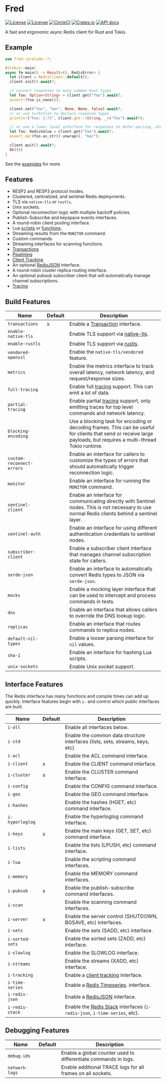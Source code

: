 Fred
====

[![License](https://img.shields.io/badge/license-MIT-blue.svg)](https://opensource.org/licenses/MIT)
[![License](https://img.shields.io/badge/License-Apache%202.0-blue.svg)](https://opensource.org/licenses/Apache-2.0)
[![CircleCI](https://circleci.com/gh/aembke/fred.rs/tree/main.svg?style=svg)](https://circleci.com/gh/aembke/fred.rs/tree/main)
[![Crates.io](https://img.shields.io/crates/v/fred.svg)](https://crates.io/crates/fred)
[![API docs](https://docs.rs/fred/badge.svg)](https://docs.rs/fred)

A fast and ergonomic async Redis client for Rust and Tokio.

## Example

```rust
use fred::prelude::*;

#[tokio::main]
async fn main() -> Result<(), RedisError> {
  let client = RedisClient::default(); 
  client.init().await?;

  // convert responses to many common Rust types
  let foo: Option<String> = client.get("foo").await?;
  assert!(foo.is_none());

  client.set("foo", "bar", None, None, false).await?;
  // or use turbofish to declare response types
  println!("Foo: {:?}", client.get::<String, _>("foo").await?);

  // or use a lower level interface for responses to defer parsing, etc
  let foo: RedisValue = client.get("foo").await?;
  assert_eq!(foo.as_str().unwrap(), "bar");

  client.quit().await?;
  Ok(())
}
```

See the [examples](https://github.com/aembke/fred.rs/tree/main/examples) for more.

## Features

* RESP2 and RESP3 protocol modes.
* Clustered, centralized, and sentinel Redis deployments.
* TLS via `native-tls` or `rustls`.
* Unix sockets.
* Optional reconnection logic with multiple backoff policies.
* Publish-Subscribe and keyspace events interfaces.
* A round-robin client pooling interface.
* Lua [scripts](https://redis.io/docs/interact/programmability/eval-intro/) or [functions](https://redis.io/docs/interact/programmability/functions-intro/). 
* Streaming results from the `MONITOR` command. 
* Custom commands.
* Streaming interfaces for scanning functions.
* [Transactions](https://redis.io/docs/interact/transactions/)
* [Pipelining](https://redis.io/topics/pipelining)
* [Client Tracking](https://redis.io/docs/manual/client-side-caching/)
* An optional [RedisJSON](https://github.com/RedisJSON/RedisJSON) interface.
* A round-robin cluster replica routing interface.
* An optional pubsub subscriber client that will automatically manage channel subscriptions.
* [Tracing](https://github.com/tokio-rs/tracing)

## Build Features 

| Name                      | Default | Description                                                                                                                                                         |
|---------------------------|---------|---------------------------------------------------------------------------------------------------------------------------------------------------------------------|
| `transactions`            | x       | Enable a [Transaction](https://redis.io/docs/interact/transactions/) interface.                                                                                     |
| `enable-native-tls`       |         | Enable TLS support via [native-tls](https://crates.io/crates/native-tls).                                                                                           |
| `enable-rustls`           |         | Enable TLS support via [rustls](https://crates.io/crates/rustls).                                                                                                   |
| `vendored-openssl`        |         | Enable the `native-tls/vendored` feature.                                                                                                                           |
| `metrics`                 |         | Enable the metrics interface to track overall latency, network latency, and request/response sizes.                                                                 |
| `full-tracing`            |         | Enable full [tracing](./src/trace/README.md) support. This can emit a lot of data.                                                                                  |
| `partial-tracing`         |         | Enable partial [tracing](./src/trace/README.md) support, only emitting traces for top level commands and network latency.                                           |
| `blocking-encoding`       |         | Use a blocking task for encoding or decoding frames. This can be useful for clients that send or receive large payloads, but requires a multi-thread Tokio runtime. |
| `custom-reconnect-errors` |         | Enable an interface for callers to customize the types of errors that should automatically trigger reconnection logic.                                              |
| `monitor`                 |         | Enable an interface for running the `MONITOR` command.                                                                                                              |
| `sentinel-client`         |         | Enable an interface for communicating directly with Sentinel nodes. This is not necessary to use normal Redis clients behind a sentinel layer.                      |
| `sentinel-auth`           |         | Enable an interface for using different authentication credentials to sentinel nodes.                                                                               |
| `subscriber-client`       |         | Enable a subscriber client interface that manages channel subscription state for callers.                                                                           |
| `serde-json`              |         | Enable an interface to automatically convert Redis types to JSON via `serde-json`.                                                                                  |
| `mocks`                   |         | Enable a mocking layer interface that can be used to intercept and process commands in tests.                                                                       |
| `dns`                     |         | Enable an interface that allows callers to override the DNS lookup logic.                                                                                           |
| `replicas`                |         | Enable an interface that routes commands to replica nodes.                                                                                                          |
| `default-nil-types`       |         | Enable a looser parsing interface for `nil` values.                                                                                                                 |
| `sha-1`                   |         | Enable an interface for hashing Lua scripts.                                                                                                                        |
| `unix-sockets`            |         | Enable Unix socket support.                                                                                                                                         |

## Interface Features 

The Redis interface has many functions and compile times can add up quickly. Interface features begin with `i-` and control which public interfaces are built.

| Name            | Default | Description                                                                                                 |
|-----------------|---------|-------------------------------------------------------------------------------------------------------------|
| `i-all`         |         | Enable all interfaces below.                                                                                |
| `i-std`         |         | Enable the common data structure interfaces (lists, sets, streams, keys, etc).                              |
| `i-acl`         |         | Enable the ACL command interface.                                                                           |
| `i-client`      | x       | Enable the CLIENT command interface.                                                                        |
| `i-cluster`     | x       | Enable the CLUSTER command interface.                                                                       |
| `i-config`      |         | Enable the CONFIG command interface.                                                                        |
| `i-geo`         |         | Enable the GEO command interface.                                                                           |
| `i-hashes`      |         | Enable the hashes (HGET, etc) command interface.                                                            |
| `i-hyperloglog` |         | Enable the hyperloglog command interface.                                                                   |
| `i-keys`        | x       | Enable the main keys (GET, SET, etc) command interface.                                                     |
| `i-lists`       |         | Enable the lists (LPUSH, etc) command interface.                                                            |
| `i-lua`         |         | Enable the scripting command interfaces.                                                                    |
| `i-memory`      |         | Enable the MEMORY command interfaces.                                                                       |
| `i-pubsub`      | x       | Enable the publish-subscribe command interfaces.                                                            |
| `i-scan`        |         | Enable the scanning command interfaces.                                                                     |
| `i-server`      | x       | Enable the server control (SHUTDOWN, BGSAVE, etc) interfaces.                                               |
| `i-sets`        |         | Enable the sets (SADD, etc) interface.                                                                      |
| `i-sorted-sets` |         | Enable the sorted sets (ZADD, etc) interface.                                                               |
| `i-slowlog`     |         | Enable the SLOWLOG interface.                                                                               |
| `i-streams`     |         | Enable the streams (XADD, etc) interface.                                                                   |
| `i-tracking`    |         | Enable a [client tracking](https://redis.io/docs/manual/client-side-caching/) interface.                    |
| `i-time-series` |         | Enable a [Redis Timeseries](https://redis.io/docs/data-types/timeseries/).  interface.                      |
| `i-redis-json`  |         | Enable a [RedisJSON](https://github.com/RedisJSON/RedisJSON) interface.                                     |
| `i-redis-stack` |         | Enable the [Redis Stack](https://github.com/redis-stack) interfaces (`i-redis-json`, `i-time-series`, etc). |

## Debugging Features

| Name           | Default | Description                                                     |
|----------------|---------|-----------------------------------------------------------------|
| `debug-ids`    |         | Enable a global counter used to differentiate commands in logs. |
| `network-logs` |         | Enable additional TRACE logs for all frames on all sockets.     |
